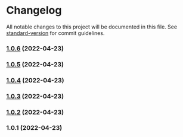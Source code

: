 # Changelog

All notable changes to this project will be documented in this file. See [standard-version](https://github.com/conventional-changelog/standard-version) for commit guidelines.

### [1.0.6](https://github.com/elixxrades/nodejs-logger/compare/v1.0.5...v1.0.6) (2022-04-23)

### [1.0.5](https://github.com/elixxrades/nodejs-logger/compare/v1.0.4...v1.0.5) (2022-04-23)

### [1.0.4](https://github.com/elixxrades/nodejs-logger/compare/v1.0.3...v1.0.4) (2022-04-23)

### [1.0.3](https://github.com/elixxrades/nodejs-logger/compare/v1.0.2...v1.0.3) (2022-04-23)

### [1.0.2](https://github.com/elixxrades/nodejs-logger/compare/v1.0.1...v1.0.2) (2022-04-23)

### 1.0.1 (2022-04-23)
